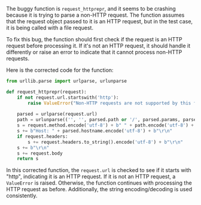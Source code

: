 The buggy function is `request_httprepr`, and it seems to be crashing because it is trying to parse a non-HTTP request. The function assumes that the request object passed to it is an HTTP request, but in the test case, it is being called with a file request.

To fix this bug, the function should first check if the request is an HTTP request before processing it. If it's not an HTTP request, it should handle it differently or raise an error to indicate that it cannot process non-HTTP requests.

Here is the corrected code for the function:

```python
from urllib.parse import urlparse, urlunparse

def request_httprepr(request):
    if not request.url.startswith('http'):
        raise ValueError("Non-HTTP requests are not supported by this function")
    
    parsed = urlparse(request.url)
    path = urlunparse(('', '', parsed.path or '/', parsed.params, parsed.query, ''))
    s = request.method.encode('utf-8') + b" " + path.encode('utf-8') + b" HTTP/1.1\r\n"
    s += b"Host: " + parsed.hostname.encode('utf-8') + b"\r\n"
    if request.headers:
        s += request.headers.to_string().encode('utf-8') + b"\r\n"
    s += b"\r\n"
    s += request.body
    return s
```

In this corrected function, the `request.url` is checked to see if it starts with "http", indicating it is an HTTP request. If it is not an HTTP request, a `ValueError` is raised. Otherwise, the function continues with processing the HTTP request as before. Additionally, the string encoding/decoding is used consistently.